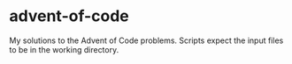 # advent-of-code
My solutions to the Advent of Code problems.
Scripts expect the input files to be in the working directory.
